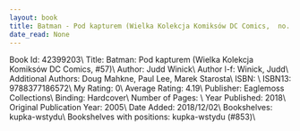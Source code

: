```yaml
---
layout: book
title: Batman - Pod kapturem (Wielka Kolekcja Komiksów DC Comics,  no. 57)
date_read: None
---
```


Book Id: 42399203\ 
Title: Batman: Pod kapturem (Wielka Kolekcja Komiksów DC Comics, #57)\ 
Author: Judd Winick\ 
Author l-f: Winick, Judd\ 
Additional Authors: Doug Mahkne, Paul Lee, Marek Starosta\ 
ISBN: \ 
ISBN13: 9788377186572\ 
My Rating: 0\ 
Average Rating: 4.19\ 
Publisher: Eaglemoss Collections\ 
Binding: Hardcover\ 
Number of Pages: \ 
Year Published: 2018\ 
Original Publication Year: 2005\ 
Date Added: 2018/12/02\ 
Bookshelves: kupka-wstydu\ 
Bookshelves with positions: kupka-wstydu (#853)\ 

